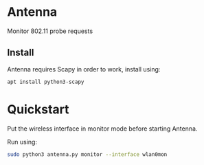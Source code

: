# Antenna

Monitor 802.11 probe requests

## Install

Antenna requires Scapy in order to work, install using:
```bash
apt install python3-scapy
```

# Quickstart

Put the wireless interface in monitor mode before starting Antenna.

Run using:
```bash
sudo python3 antenna.py monitor --interface wlan0mon
```